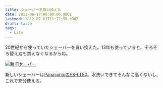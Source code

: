 ```yaml
---
title: シェーバーを買い換えた
date: 2012-06-17T00:00:00.000Z
lastmod: 2012-07-01T11:17:59.000Z
draft: false
tags:
  - Life
---
```


20世紀から使っていたシェーバーを買い換えた。13年も使っていると、そろそろ替え刃も買えなくなるからね。

[![新旧セーバー](https://farm8.staticflickr.com/7119/7430113578_c59d0ace8f_z.jpg "新旧セーバー")](http://www.flickr.com/photos/machu/7430113578/)

新しいシェーバーは[PanasonicのES-LT50](https://www.amazon.co.jp/dp/B003BEEJD6)。水洗いできてそんなに高くないし、これで充分使える。
